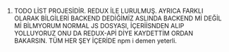 1. TODO LİST PROJESİDİR. REDUX İLE LURULMUŞ. AYRICA FARKLI OLARAK BİLGİLERİ BACKEND DEDİĞİMİZ ASLINDA BACKEND Mİ DEĞİL Mİ BİLMYORUM NORMAL JS DOSYASI, İÇERİİSNDEN ALIP YOLLUYORUZ ONU DA REDUX-APİ DİYE KAYDETTİM ORDAN BAKARSIN. TÜM HER ŞEY İÇERİDE npm i demen yeterli.
